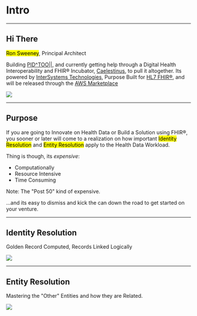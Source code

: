 <!-- .slide: data-background="#111d30" -->
# Intro <!-- .element: class="r-fit-text" -->


---
<!-- .slide: data-background="#111d30" -->

## Hi There 

<mark>Ron Sweeney</mark>, Principal Architect
 
Building [PID^TOO||](https://www.pidtoo.com/), and currently getting help through a Digital Health Interoperability and FHIR® Incubator, [Caelestinus](https://www.caelestinus.tech/), to pull it altogether.  Its powered by [InterSystems Technologies](https://www.intersystems.com), Purpose Built for [HL7 FHIR®](https://hl7.org/fhir/R4/overview.html), and will be released through the [AWS Marketplace](https://aws.amazon.com/marketplace/)

<img src="{{asset_folder}}/ron_logos.png"/> 

---
<!-- .slide: data-background="#111d30" -->

## Purpose

If you are going to Innovate on Health Data or Build a Solution using FHIR®, you sooner or later will come to a realization on how important <mark>Identity Resolution</mark> and <mark>Entity Resolution</mark> apply to the Health Data Workload.

Thing is though, its _expensive_:

- Computationally
- Resource Intensive
- Time Consuming

Note:
The "Post 50" kind of expensive.

...and its easy to dismiss and kick the can down the road to get started on your venture.

---
<!-- .slide: data-background="#111d30" -->

## Identity Resolution
Golden Record Computed, Records Linked Logically

<img src="{{asset_folder}}/identity_res.png" />


---
<!-- .slide: data-background="#111d30" -->

## Entity Resolution
Mastering the "Other" Entities and how they are Related.

<img src="{{asset_folder}}/entity_res.png" />






